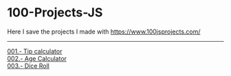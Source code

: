 # 100-Projects-JS

Here I save the projects I made with https://www.100jsprojects.com/ <br> <hr>
[001.- Tip calculator](https://jonathanmanzanodiaz.github.io/100-Projects-JS/Projects/001-tip-calculator/) <br>
[002.- Age Calculator](https://jonathanmanzanodiaz.github.io/100-Projects-JS/Projects/002-age-calculator/) <br>
[003.- Dice Roll](https://jonathanmanzanodiaz.github.io/100-Projects-JS/Projects/003-dice-roll/) <br>
